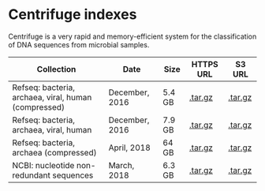 # Centrifuge indexes

Centrifuge is a very rapid and memory-efficient system for the classification of DNA sequences from microbial samples.

<div class="datatable-begin"></div>

Collection                                           | Date            | Size    | HTTPS URL                        | S3 URL
---------------------------------------------------- | --------------- | ------- | -------------------------------- | -------
Refseq: bacteria, archaea, viral, human (compressed) |  December, 2016 | 5.4 GB  | [.tar.gz][cent_bavm_comp]        | [.tar.gz][cent_bavm_comp_s3]
Refseq: bacteria, archaea, viral, human              |  December, 2016 | 7.9 GB  | [.tar.gz][cent_bavm]             | [.tar.gz][cent_bavm_s3]
Refseq: bacteria, archaea (compressed)               |  April, 2018    | 64 GB   | [.tar.gz][cent_ba_comp]          | [.tar.gz][cent_ba_comp_s3]
NCBI: nucleotide non-redundant sequences             |  March, 2018    | 6.3 GB  | [.tar.gz][cent_nt]               | [.tar.gz][cent_nt_s3]

<div class="datatable-end"></div>

[cent_bavm_comp]: https://genome-idx.s3.amazonaws.com/centrifuge/p_compressed%2Bh%2Bv.tar.gz
[cent_bavm_comp_s3]: s3://genome-idx/centrifuge/p_compressed%2Bh%2Bv.tar.gz

[cent_bavm]: https://genome-idx.s3.amazonaws.com/centrifuge/p%2Bh%2Bv.tar.gz
[cent_bavm_s3]: s3://genome-idx/centrifuge/p%2Bh%2Bv.tar.gz

[cent_ba_comp]: https://genome-idx.s3.amazonaws.com/centrifuge/p_compressed_2018_4_15.tar.gz
[cent_ba_comp_s3]: s3://genome-idx/centrifuge/p_compressed_2018_4_15.tar.gz

[cent_nt]: https://genome-idx.s3.amazonaws.com/centrifuge/nt_2018_3_3.tar.gz
[cent_nt_s3]: s3://genome-idx/centrifuge/nt_2018_3_3.tar.gz
